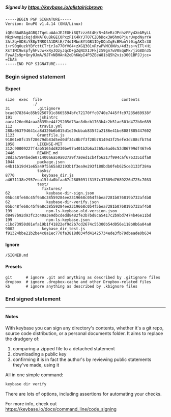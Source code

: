 ##### Signed by https://keybase.io/alistairjcbrown
```
-----BEGIN PGP SIGNATURE-----
Version: GnuPG v1.4.14 (GNU/Linux)

iQEcBAABAgAGBQJTqeLuAAoJEJEOHi8Q7zzz6t4H/R+46eRzJPnhzFPy4XeAMyLL
MkzHwmpickqjdXNAT6uQkGEC0PxzFIK4kYJTO7CZObDox3W6hm6PjurUvpdNyrYA
3AlZq+GD8iY88pTNROfA1DRlE/74dIMbn8YtGB1IDyDQaIqEcBMunYl0igAKIr3U
i+r90q0uzkYBfcttCTrirJa770YV04+zXGQ301vRrwPVMC0NVs/4d3ss+vITl+Hi
XsT1MC9wspfyhFvJw+xRyJQzyJqcD+gZqNIXIJFkjzS9gn7wV0EqWMk/jiG8Dn35
FywAEs9p+Qny0JmA/9JTvNBHAnk2oDhKWpI4P3ZEeW81bQ5h2vis3001BPJJjcc=
=IbAS
-----END PGP SIGNATURE-----

```

<!-- END SIGNATURES -->

### Begin signed statement 

#### Expect

```
size  exec  file                                   contents                                                        
            ./                                                                                                     
31            .gitignore                           bcad078364c85b9250791c8665594bfc72170ffc0740e7445ffc97235d69938f
191           .jshintrc                            aaca126ed64caa8635be44f29205d73ac8dbcb1763b4c2b51ae501d472b8e689
112           .travis.yml                          288a063794641ca8d320b6b015d1e20cbbab835f2a2186e41be808f885447602
1123          Gruntfile.js                         91861e8fc35f28679db83d5ed0df34c0b7f3f28b7814943f25efe3dc08cfb754
1058          LICENSE-MIT                          312c90009227f4ab5165dd8230be97a401b2b6a3265a6ad6c52d86799df467e5
2446          README.md                            38d3a7594bede071400a6a59a037a9f7a0ed1cb4f56217f994caf6763351dfa0
1044          package.json                         e4b11b19d41e65a49f5a65a82193b1f3ea9e293f188bdb0feb625ce3133f384a
              tasks/                                                                                               
8770            keybase_dir.js                     a4671138e2957eca15fda0bfaa67c2805091f3157c37809d7689226d725c7033
              test/                                                                                                
                fixtures/                                                                                          
62                keybase-dir-sign.json            05bc48fe68c45f9a8c38559284ee2319668c054f5bea7281b076819b732af4b8
62                keybase-dir-verify.json          05bc48fe68c45f9a8c38559284ee2319668c054f5bea7281b076819b732af4b8
199               npm-ls-keybase-old-version.json  d8497b92d93fc3c40a3e9dbcdedd8482fe3b7bd8ca5417c2b9bd7474b46e11bd
199               npm-ls-keybase.json              c1bd73950d01efa19b1f41822ef9d2b7cd2674c55300b54d056e118b0b6a04a0
9002            keybase_dir_test.js                f91324bbe21b2be4c8a1ec770fa3818d034fd41425734ede3fb79dbeade0b634
```

#### Ignore

```
/SIGNED.md
```

#### Presets

```
git      # ignore .git and anything as described by .gitignore files
dropbox  # ignore .dropbox-cache and other Dropbox-related files    
kb       # ignore anything as described by .kbignore files          
```

<!-- summarize version = 0.0.9 -->

### End signed statement

<hr>

#### Notes

With keybase you can sign any directory's contents, whether it's a git repo,
source code distribution, or a personal documents folder. It aims to replace the drudgery of:

  1. comparing a zipped file to a detached statement
  2. downloading a public key
  3. confirming it is in fact the author's by reviewing public statements they've made, using it

All in one simple command:

```bash
keybase dir verify
```

There are lots of options, including assertions for automating your checks.

For more info, check out https://keybase.io/docs/command_line/code_signing